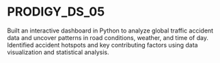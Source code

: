 # PRODIGY_DS_05
Built an interactive dashboard in Python to analyze global traffic accident data and uncover patterns in road conditions, weather, and time of day. Identified accident hotspots and key contributing factors using data visualization and statistical analysis.

